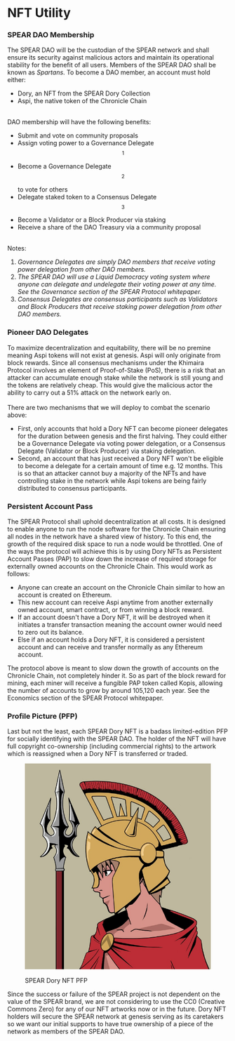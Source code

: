 # NFT Utility

### SPEAR DAO Membership

The SPEAR DAO will be the custodian of the SPEAR network and shall ensure its security against malicious actors and maintain its operational stability for the benefit of all users. Members of the SPEAR DAO shall be known as _Spartans_. To become a DAO member, an account must hold either:

* Dory, an NFT from the SPEAR Dory Collection
* Aspi, the native token of the Chronicle Chain

\
DAO membership will have the following benefits:

* Submit and vote on community proposals
* Assign voting power to a Governance Delegate$$^1$$
* Become a Governance Delegate$$^2$$ to vote for others
* Delegate staked token to a Consensus Delegate$$^3$$
* Become a Validator or a Block Producer via staking
* Receive a share of the DAO Treasury via a community proposal

\
Notes:&#x20;

1. _Governance Delegates are simply DAO members that receive voting power delegation from other DAO members._
2. _The SPEAR DAO will use a Liquid Democracy voting system where anyone can delegate and undelegate their voting power at any time. See the Governance section of the SPEAR Protocol whitepaper._
3. _Consensus Delegates are consensus participants such as Validators and Block Producers that receive staking power delegation from other DAO members._

### Pioneer DAO Delegates

To maximize decentralization and equitability, there will be no premine meaning Aspi tokens will not exist at genesis. Aspi will only originate from block rewards. Since all consensus mechanisms under the Khimaira Protocol involves an element of Proof-of-Stake (PoS), there is a risk that an attacker can accumulate enough stake while the network is still young and the tokens are relatively cheap. This would give the malicious actor the ability to carry out a 51% attack on the network early on. \
\
There are two mechanisms that we will deploy to combat the scenario above:

* First, only accounts that hold a Dory NFT can become pioneer delegates for the duration between genesis and the first halving. They could either be a  Governance Delegate via voting power delegation, or a Consensus Delegate (Validator or Block Producer) via staking delegation.
* Second, an account that has just received a Dory NFT won't be eligible to become a delegate for a certain amount of time e.g. 12 months. This is so that an attacker cannot buy a majority of the NFTs and have controlling stake in the network while Aspi tokens are being fairly distributed to consensus participants.

### Persistent Account Pass

The SPEAR Protocol shall uphold decentralization at all costs. It is designed to enable anyone to run the node software for the Chronicle Chain ensuring all nodes in the network have a shared view of history. To this end, the growth of the required disk space to run a node would be throttled. One of the ways the protocol will achieve this is by using Dory NFTs as Persistent Account Passes (PAP) to slow down the increase of required storage for externally owned accounts on the Chronicle Chain. This would work as follows:

* Anyone can create an account on the Chronicle Chain similar to how an account is created on Ethereum.
* This new account can receive Aspi anytime from another externally owned account, smart contract, or from winning a block reward.
* If an account doesn't have a Dory NFT, it will be destroyed when it initiates a transfer transaction meaning the account owner would need to zero out its balance.
* Else if an account holds a Dory NFT, it is considered a persistent account and can receive and transfer normally as any Ethereum account.

The protocol above is meant to slow down the growth of accounts on the Chronicle Chain, not completely hinder it. So as part of the block reward for mining, each miner will receive a fungible PAP token called Kopis, allowing the number of accounts to grow by around 105,120 each year.  See the Economics section of the SPEAR Protocol whitepaper.

### Profile Picture (PFP)

Last but not the least, each SPEAR Dory NFT is a badass limited-edition PFP for socially identifying with the SPEAR DAO. The holder of the NFT will have full copyright co-ownership (including commercial rights) to the artwork which is reassigned when a Dory NFT is transferred or traded.&#x20;

<figure><img src="../../.gitbook/assets/Sample Dory.jpg" alt=""><figcaption><p>SPEAR Dory NFT PFP</p></figcaption></figure>

Since the success or failure of the SPEAR project is not dependent on the value of the SPEAR brand, we are not considering to use the CC0 (Creative Commons Zero) for any of our NFT artworks now or in the future. Dory NFT holders will secure the SPEAR network at genesis serving as its caretakers so we want our initial supports to have true ownership of a piece of the network as members of the SPEAR DAO.&#x20;
